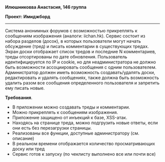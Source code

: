 **Илюшниковва Анастасия, 146 группа**

**Проект: Имиджборд**

---
Система анонимных форумов с возможностью прикреплять к сообщениям изображения (аналоги: iichan.hk). Сервис состоит из набора разделов (досок), в которых пользователи могут начать обсуждение (тред) и писать комментарии в существующих тредах. Экран доски отображает список тредов и последние N комментариев, треды отсортированы по дате обновления. Пользователь идентифицируется по IP и cookie, но для неадминистратора не должно быть возможности ассоциировать сообщения с одним пользователем. Администратор должен иметь возможность создавать/удалять доски, редактировать и удалять сообщениях, также должна быть возможность удалить разом все сообщения определенного пользователя и запретить ему писать новые.

**Требования**.

- В приложении можно создавать треды и комментарии.
- Можно прикреплять к сообщениям изображения.
- Приложение защищено от инъекций к базе, XSS-атак.
- Находясь на странице треда, можно подгрузить новые ответы, если они есть без перезагрузки страницы.
- Реализованы все функции, доступные администратору (см. описание)
- В реальном времени отображается количество просматривающих доску или тред
- Сервис готов к запуску (по чеклисту выполнено все или почти все)

